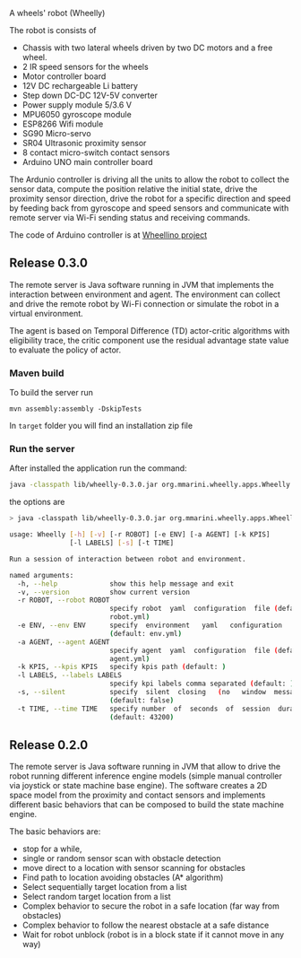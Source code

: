 A wheels' robot (Wheelly)

The robot is consists of

- Chassis with two lateral wheels driven by two DC motors and a free wheel.
- 2 IR speed sensors for the wheels
- Motor controller board
- 12V DC rechargeable Li battery
- Step down DC-DC 12V-5V converter
- Power supply module 5/3.6 V
- MPU6050 gyroscope module
- ESP8266 Wifi module
- SG90 Micro-servo
- SR04 Ultrasonic proximity sensor
- 8 contact micro-switch contact sensors
- Arduino UNO main controller board

The Ardunio controller is driving all the units to allow the robot to collect the sensor data, compute the position
relative the initial state, drive the proximity sensor direction, drive the robot for a specific direction and speed by
feeding back from gyroscope and speed sensors and communicate with remote server via Wi-Fi sending status and receiving
commands.

The code of Arduino controller is at [Wheellino project](https://github.com/m-marini/wheellino)

## Release 0.3.0

The remote server is Java software running in JVM that implements the interaction between environment and agent.
The environment can collect and drive the remote robot by Wi-Fi connection or simulate the robot in a virtual
environment.

The agent is based on Temporal Difference (TD) actor-critic algorithms with eligibility trace, the critic component use
the  residual advantage state value to evaluate the policy of actor.

### Maven build

To build the server run

```
mvn assembly:assembly -DskipTests
```

In `target` folder you will find an installation zip file

### Run the server

After installed the application run the command:

```bash
java -classpath lib/wheelly-0.3.0.jar org.mmarini.wheelly.apps.Wheelly
```

the options are 
```bash
> java -classpath lib/wheelly-0.3.0.jar org.mmarini.wheelly.apps.Wheelly -h

usage: Wheelly [-h] [-v] [-r ROBOT] [-e ENV] [-a AGENT] [-k KPIS]
               [-l LABELS] [-s] [-t TIME]

Run a session of interaction between robot and environment.

named arguments:
  -h, --help             show this help message and exit
  -v, --version          show current version
  -r ROBOT, --robot ROBOT
                         specify robot  yaml  configuration  file (default:
                         robot.yml)
  -e ENV, --env ENV      specify  environment   yaml   configuration   file
                         (default: env.yml)
  -a AGENT, --agent AGENT
                         specify agent  yaml  configuration  file (default:
                         agent.yml)
  -k KPIS, --kpis KPIS   specify kpis path (default: )
  -l LABELS, --labels LABELS
                         specify kpi labels comma separated (default: )
  -s, --silent           specify  silent  closing   (no   window  messages)
                         (default: false)
  -t TIME, --time TIME   specify number  of  seconds  of  session  duration
                         (default: 43200)
```

## Release 0.2.0

The remote server is Java software running in JVM that allow to drive the robot running different inference engine
models (simple manual controller via joystick or state machine base engine).
The software creates a 2D space model from the proximity and contact sensors and implements different basic behaviors
that can be composed to build the state machine engine.

The basic behaviors are:

- stop for a while,
- single or random sensor scan with obstacle detection
- move direct to a location with sensor scanning for obstacles
- Find path to location avoiding obstacles (A* algorithm)
- Select sequentially target location from a list
- Select random target location from a list
- Complex behavior to secure the robot in a safe location (far way from obstacles)
- Complex behavior to follow the nearest obstacle at a safe distance
- Wait for robot unblock (robot is in a block state if it cannot move in any way)
